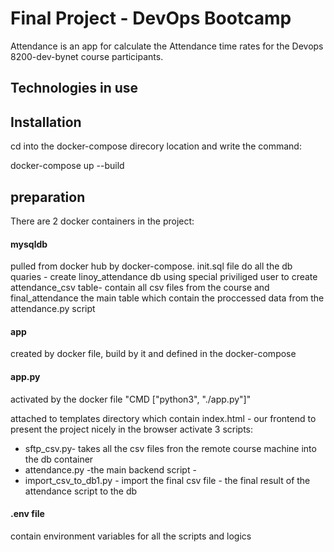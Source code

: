# Final Project - DevOps Bootcamp 

Attendance is an app for calculate the Attendance time rates for the Devops 8200-dev-bynet course participants.

## Technologies in use


## Installation
cd into the docker-compose direcory location and write the command:

docker-compose up --build

## preparation

There are 2 docker containers in the project:
#### mysqldb 
pulled from docker hub by docker-compose.
init.sql file do all the db quaries - create linoy_attendance db
using special priviliged user to create attendance_csv table- contain all csv files from the course and final_attendance the main table which contain the proccessed data from the attendance.py script
#### app
created by docker file, build by it and defined in the docker-compose 
 
#### app.py
activated by the docker file "CMD ["python3", "./app.py"]"

attached to templates directory which contain index.html - our frontend to present the project nicely in the browser
activate 3 scripts:
* sftp_csv.py- takes all the csv files fron the remote course machine into the db container
* attendance.py -the main backend script - 
* import_csv_to_db1.py - import the final csv file - the final result of the attendance script to the db


#### .env file
contain  environment variables for all the scripts and logics 

